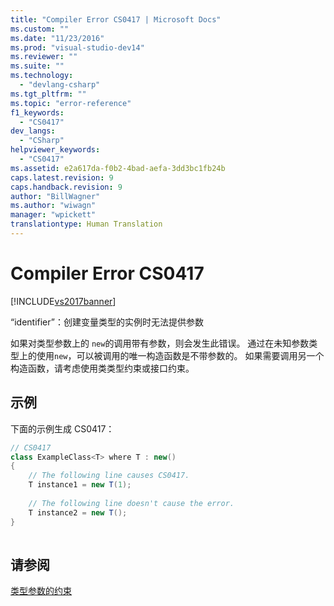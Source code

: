 ```yaml
---
title: "Compiler Error CS0417 | Microsoft Docs"
ms.custom: ""
ms.date: "11/23/2016"
ms.prod: "visual-studio-dev14"
ms.reviewer: ""
ms.suite: ""
ms.technology: 
  - "devlang-csharp"
ms.tgt_pltfrm: ""
ms.topic: "error-reference"
f1_keywords: 
  - "CS0417"
dev_langs: 
  - "CSharp"
helpviewer_keywords: 
  - "CS0417"
ms.assetid: e2a617da-f0b2-4bad-aefa-3dd3bc1fb24b
caps.latest.revision: 9
caps.handback.revision: 9
author: "BillWagner"
ms.author: "wiwagn"
manager: "wpickett"
translationtype: Human Translation
---
```

# Compiler Error CS0417
[!INCLUDE[vs2017banner](../../../csharp/includes/vs2017banner.md)]

“identifier”：创建变量类型的实例时无法提供参数  
  
 如果对类型参数上的 `new`的调用带有参数，则会发生此错误。  通过在未知参数类型上的使用`new`，可以被调用的唯一构造函数是不带参数的。  如果需要调用另一个构造函数，请考虑使用类类型约束或接口约束。  
  
## 示例  
 下面的示例生成 CS0417：  
  
```c#  
// CS0417  
class ExampleClass<T> where T : new()  
{  
    // The following line causes CS0417.  
    T instance1 = new T(1);     
  
    // The following line doesn't cause the error.  
    T instance2 = new T();  
}  
  
```  
  
## 请参阅  
 [类型参数的约束](../../../csharp/programming-guide/generics/constraints-on-type-parameters.md)